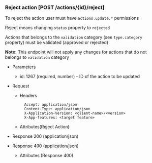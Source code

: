### Reject action [POST /actions/{id}/reject]
To reject the action user must have `actions.update.*` permissions

Reject means changing `status` property to `rejected`

Actions that belongs to the `validation` category (see `type.category` property) must be validated (approved or rejected)

**Note:** This endpoint will not apply any changes for actions that do not belongs to `validation` category

+ Parameters
    + id: 1267 (required, number) - ID of the action to be updated


+ Request
    + Headers

            Accept: application/json
            Content-Type: application/json
            X-Application-Version: <client-name>/<version>
            X-App-features: <target feature>
          
    + Attributes(Reject Action)

+ Response 200 (application/json)
    
+ Response 400 (application/json)
              
    + Attributes (Response 400)

<!-- include(../error_responses.md) -->
